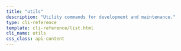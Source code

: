 ```yaml
---
title: "utils"
description: "Utility commands for development and maintenance."
type: cli-reference
template: cli-reference/list.html
cli_name: utils
css_class: api-content
---
```


